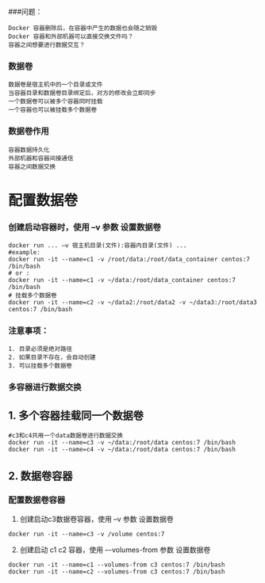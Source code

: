 ###问题：
```shell
Docker 容器删除后，在容器中产生的数据也会随之销毁
Docker 容器和外部机器可以直接交换文件吗？
容器之间想要进行数据交互？
```

### 数据卷
```shell
数据卷是宿主机中的一个目录或文件
当容器目录和数据卷目录绑定后，对方的修改会立即同步
一个数据卷可以被多个容器同时挂载
一个容器也可以被挂载多个数据卷
```

### 数据卷作用
```shell
容器数据持久化
外部机器和容器间接通信
容器之间数据交换
```

# 配置数据卷
### 创建启动容器时，使用 –v 参数 设置数据卷
```shell
docker run ... –v 宿主机目录(文件):容器内目录(文件) ...
#example:
docker run -it --name=c1 -v /root/data:/root/data_container centos:7 /bin/bash
# or :
docker run -it --name=c1 -v ~/data:/root/data_container centos:7 /bin/bash
# 挂载多个数据卷
docker run -it --name=c2 -v ~/data2:/root/data2 -v ~/data3:/root/data3 centos:7 /bin/bash
```

### 注意事项：
```shell
1. 目录必须是绝对路径
2. 如果目录不存在，会自动创建
3. 可以挂载多个数据卷
```

### 多容器进行数据交换
## 1. 多个容器挂载同一个数据卷
```shell
#c3和c4共用一个data数据卷进行数据交换
docker run -it --name=c3 -v ~/data:/root/data centos:7 /bin/bash
docker run -it --name=c4 -v ~/data:/root/data centos:7 /bin/bash
```
## 2. 数据卷容器
### 配置数据卷容器
1. 创建启动c3数据卷容器，使用 –v 参数 设置数据卷
```shell
docker run -it --name=c3 -v /volume centos:7
```
2. 创建启动 c1 c2 容器，使用 –-volumes-from 参数 设置数据卷
```shell
docker run -it --name=c1 --volumes-from c3 centos:7 /bin/bash
docker run -it --name=c2 --volumes-from c3 centos:7 /bin/bash  
```

